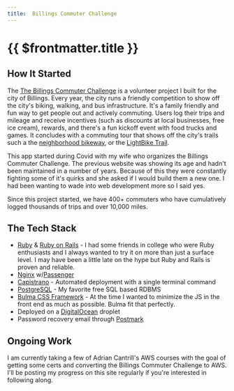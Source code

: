 ```yaml
---
title:  Billings Commuter Challenge
---
```


# {{ $frontmatter.title }}

## How It Started

The [The Billings Commuter Challenge](https://www.billingscommuterchallenge.com) is a volunteer project I built for the city of Billings. Every year, the city runs a friendly competition to show off the city's biking, walking, and bus infrastructure. It's a family friendly and fun way to get people out and actively commuting. Users log their trips and mileage and receive incentives (such as discounts at local businesses, free ice cream), rewards, and there's a fun kickoff event with food trucks and games. It concludes with a commuting tour that shows off the city's trails such a the [neighborhood bikeway](https://www.billingsmt.gov/3057/Neighborhood-Bikeways), or the [LightBike Trail](https://downtownbillings.com/explore/lightbike-trail/).

This app started during Covid with my wife who organizes the Billings Commuter Challenge. The previous website was showing its age and hadn't been maintained in a number of years. Because of this they were constantly fighting some of it's quirks and she asked if I would build them a new one. I had been wanting to wade into web development more so I said yes.

Since this project started, we have 400+ commuters who have cumulatively logged thousands of trips and over 10,000 miles.

## The Tech Stack

- [Ruby](https://www.ruby-lang.org/en/) & [Ruby on Rails](https://rubyonrails.org/) - I had some friends in college who were Ruby enthusiasts and I always wanted to try it on more than just a surface level. I may have been a little late on the hype but Ruby and Rails is proven and reliable.
- [Nginx](https://nginx.org/en/) w/[Passenger](https://www.phusionpassenger.com/)
- [Capistrano](https://capistranorb.com/) - Automated deployment with a single terminal command
- [PostgreSQL](https://www.postgresql.org/) - My favorite free SQL based RDBMS
- [Bulma CSS Framework](https://bulma.io/) - At the time I wanted to minimize the JS in the front end as much as possible. Bulma fit that perfectly.
- Deployed on a [DigitalOcean](https://www.digitalocean.com/) droplet
- Password recovery email through [Postmark](https://postmarkapp.com/)

## Ongoing Work

I am currently taking a few of Adrian Cantrill's AWS courses with the goal of getting some certs and converting the Billings Commuter Challenge to AWS. I'll be posting my progress on this site regularly if you're interested in following along.
